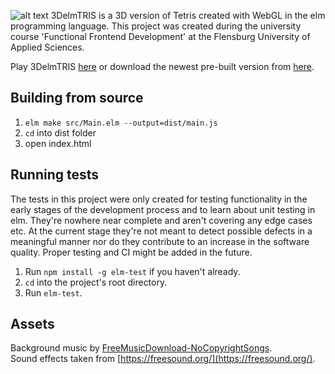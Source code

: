 ![alt text](https://i.gyazo.com/c5e0bf370e6b4f7b6cc3132e5a156476.png "3DelmTRIS logo")
3DelmTRIS is a 3D version of Tetris created with WebGL in the elm programming language. This project was created during the university course 'Functional Frontend Development' at the Flensburg University of Applied Sciences.

Play 3DelmTRIS [here](http://cloud.wentzlaff.com:23000/) or download the newest pre-built version from [here](https://github.com/TobiasWen/3DelmTRIS/releases).

## Building from source
1. `elm make src/Main.elm --output=dist/main.js`
2. `cd` into dist folder
3. open index.html

## Running tests
The tests in this project were only created for testing functionality in the early stages of the development process and to learn about unit testing in elm. They're nowhere near complete and aren't covering any edge cases etc. At the current stage they're not meant to detect possible defects in a meaningful manner nor do they contribute to an increase in the software quality. Proper testing and CI might be added in the future.

1. Run `npm install -g elm-test` if you haven't already.
2. `cd` into the project's root directory.
3. Run `elm-test`.

## Assets
Background music by [FreeMusicDownload-NoCopyrightSongs](https://audiograb.com/egPVoqkI).  
Sound effects taken from [https://freesound.org/](https://freesound.org/).
